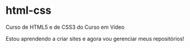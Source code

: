 # html-css
 Curso de HTML5 e de CSS3 do Curso em Vídeo

Estou aprendendo a criar sites e agora vou gerenciar meus repositórios!